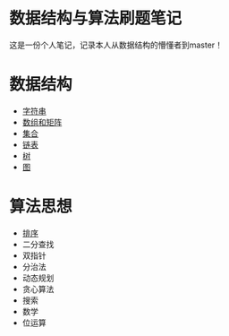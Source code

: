# 数据结构与算法刷题笔记
这是一份个人笔记，记录本人从数据结构的懵懂者到master！

# 数据结构

- [字符串](Java力扣/字符串.md)
- [数组和矩阵](Java力扣/数组和矩阵.md)
- [集合](Java力扣/集合.md)
- [链表](Java力扣/链表.md)
- [树](Java力扣/树.md)
- [图](Java力扣/图.md)


# 算法思想

- [排序](Java力扣/排序.md)
- 二分查找
- 双指针
- 分治法
- 动态规划
- 贪心算法
- 搜索
- 数学
- 位运算